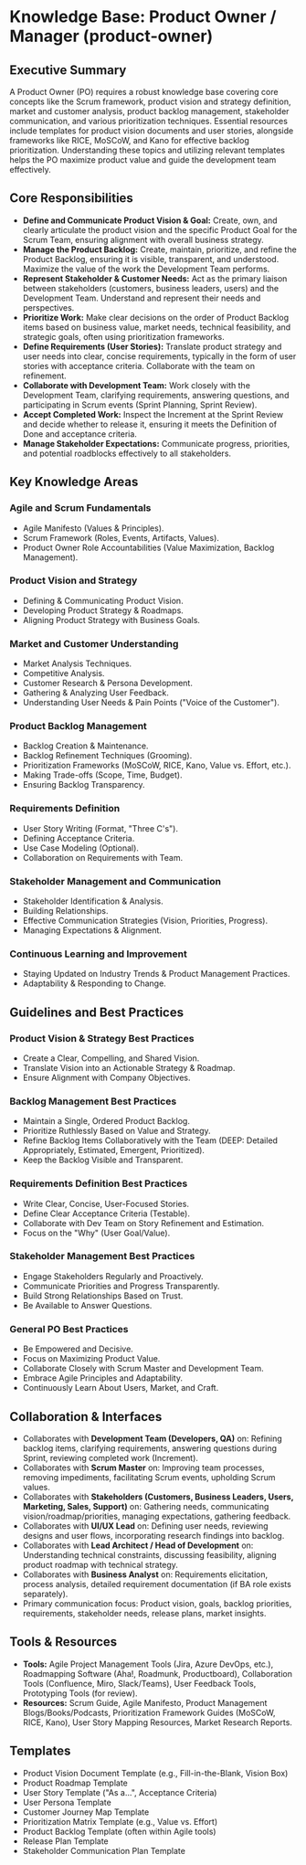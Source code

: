 # Knowledge Base: Product Owner / Manager (product-owner)

## Executive Summary

A Product Owner (PO) requires a robust knowledge base covering core concepts like the Scrum framework, product vision and strategy definition, market and customer analysis, product backlog management, stakeholder communication, and various prioritization techniques. Essential resources include templates for product vision documents and user stories, alongside frameworks like RICE, MoSCoW, and Kano for effective backlog prioritization. Understanding these topics and utilizing relevant templates helps the PO maximize product value and guide the development team effectively.

## Core Responsibilities

*   **Define and Communicate Product Vision & Goal:** Create, own, and clearly articulate the product vision and the specific Product Goal for the Scrum Team, ensuring alignment with overall business strategy.
*   **Manage the Product Backlog:** Create, maintain, prioritize, and refine the Product Backlog, ensuring it is visible, transparent, and understood. Maximize the value of the work the Development Team performs.
*   **Represent Stakeholder & Customer Needs:** Act as the primary liaison between stakeholders (customers, business leaders, users) and the Development Team. Understand and represent their needs and perspectives.
*   **Prioritize Work:** Make clear decisions on the order of Product Backlog items based on business value, market needs, technical feasibility, and strategic goals, often using prioritization frameworks.
*   **Define Requirements (User Stories):** Translate product strategy and user needs into clear, concise requirements, typically in the form of user stories with acceptance criteria. Collaborate with the team on refinement.
*   **Collaborate with Development Team:** Work closely with the Development Team, clarifying requirements, answering questions, and participating in Scrum events (Sprint Planning, Sprint Review).
*   **Accept Completed Work:** Inspect the Increment at the Sprint Review and decide whether to release it, ensuring it meets the Definition of Done and acceptance criteria.
*   **Manage Stakeholder Expectations:** Communicate progress, priorities, and potential roadblocks effectively to all stakeholders.

## Key Knowledge Areas

### Agile and Scrum Fundamentals
*   Agile Manifesto (Values & Principles).
*   Scrum Framework (Roles, Events, Artifacts, Values).
*   Product Owner Role Accountabilities (Value Maximization, Backlog Management).

### Product Vision and Strategy
*   Defining & Communicating Product Vision.
*   Developing Product Strategy & Roadmaps.
*   Aligning Product Strategy with Business Goals.

### Market and Customer Understanding
*   Market Analysis Techniques.
*   Competitive Analysis.
*   Customer Research & Persona Development.
*   Gathering & Analyzing User Feedback.
*   Understanding User Needs & Pain Points ("Voice of the Customer").

### Product Backlog Management
*   Backlog Creation & Maintenance.
*   Backlog Refinement Techniques (Grooming).
*   Prioritization Frameworks (MoSCoW, RICE, Kano, Value vs. Effort, etc.).
*   Making Trade-offs (Scope, Time, Budget).
*   Ensuring Backlog Transparency.

### Requirements Definition
*   User Story Writing (Format, "Three C's").
*   Defining Acceptance Criteria.
*   Use Case Modeling (Optional).
*   Collaboration on Requirements with Team.

### Stakeholder Management and Communication
*   Stakeholder Identification & Analysis.
*   Building Relationships.
*   Effective Communication Strategies (Vision, Priorities, Progress).
*   Managing Expectations & Alignment.

### Continuous Learning and Improvement
*   Staying Updated on Industry Trends & Product Management Practices.
*   Adaptability & Responding to Change.

## Guidelines and Best Practices

### Product Vision & Strategy Best Practices
*   Create a Clear, Compelling, and Shared Vision.
*   Translate Vision into an Actionable Strategy & Roadmap.
*   Ensure Alignment with Company Objectives.

### Backlog Management Best Practices
*   Maintain a Single, Ordered Product Backlog.
*   Prioritize Ruthlessly Based on Value and Strategy.
*   Refine Backlog Items Collaboratively with the Team (DEEP: Detailed Appropriately, Estimated, Emergent, Prioritized).
*   Keep the Backlog Visible and Transparent.

### Requirements Definition Best Practices
*   Write Clear, Concise, User-Focused Stories.
*   Define Clear Acceptance Criteria (Testable).
*   Collaborate with Dev Team on Story Refinement and Estimation.
*   Focus on the "Why" (User Goal/Value).

### Stakeholder Management Best Practices
*   Engage Stakeholders Regularly and Proactively.
*   Communicate Priorities and Progress Transparently.
*   Build Strong Relationships Based on Trust.
*   Be Available to Answer Questions.

### General PO Best Practices
*   Be Empowered and Decisive.
*   Focus on Maximizing Product Value.
*   Collaborate Closely with Scrum Master and Development Team.
*   Embrace Agile Principles and Adaptability.
*   Continuously Learn About Users, Market, and Craft.

## Collaboration & Interfaces

*   Collaborates with **Development Team (Developers, QA)** on: Refining backlog items, clarifying requirements, answering questions during Sprint, reviewing completed work (Increment).
*   Collaborates with **Scrum Master** on: Improving team processes, removing impediments, facilitating Scrum events, upholding Scrum values.
*   Collaborates with **Stakeholders (Customers, Business Leaders, Users, Marketing, Sales, Support)** on: Gathering needs, communicating vision/roadmap/priorities, managing expectations, gathering feedback.
*   Collaborates with **UI/UX Lead** on: Defining user needs, reviewing designs and user flows, incorporating research findings into backlog.
*   Collaborates with **Lead Architect / Head of Development** on: Understanding technical constraints, discussing feasibility, aligning product roadmap with technical strategy.
*   Collaborates with **Business Analyst** on: Requirements elicitation, process analysis, detailed requirement documentation (if BA role exists separately).
*   Primary communication focus: Product vision, goals, backlog priorities, requirements, stakeholder needs, release plans, market insights.

## Tools & Resources

*   **Tools:** Agile Project Management Tools (Jira, Azure DevOps, etc.), Roadmapping Software (Aha!, Roadmunk, Productboard), Collaboration Tools (Confluence, Miro, Slack/Teams), User Feedback Tools, Prototyping Tools (for review).
*   **Resources:** Scrum Guide, Agile Manifesto, Product Management Blogs/Books/Podcasts, Prioritization Framework Guides (MoSCoW, RICE, Kano), User Story Mapping Resources, Market Research Reports.

## Templates

*   Product Vision Document Template (e.g., Fill-in-the-Blank, Vision Box)
*   Product Roadmap Template
*   User Story Template ("As a...", Acceptance Criteria)
*   User Persona Template
*   Customer Journey Map Template
*   Prioritization Matrix Template (e.g., Value vs. Effort)
*   Product Backlog Template (often within Agile tools)
*   Release Plan Template
*   Stakeholder Communication Plan Template
